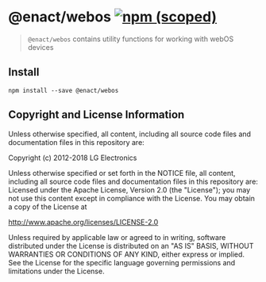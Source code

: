 # @enact/webos [![npm (scoped)](https://img.shields.io/npm/v/@enact/webos.svg?style=flat-square)](https://www.npmjs.com/package/@enact/webos)

> `@enact/webos` contains utility functions for working with webOS devices

## Install

```
npm install --save @enact/webos
```

## Copyright and License Information

Unless otherwise specified, all content, including all source code files and documentation files in this repository are:

Copyright (c) 2012-2018 LG Electronics

Unless otherwise specified or set forth in the NOTICE file, all content, including all source code files and documentation files in this repository are: Licensed under the Apache License, Version 2.0 (the "License"); you may not use this content except in compliance with the License. You may obtain a copy of the License at

http://www.apache.org/licenses/LICENSE-2.0

Unless required by applicable law or agreed to in writing, software distributed under the License is distributed on an "AS IS" BASIS, WITHOUT WARRANTIES OR CONDITIONS OF ANY KIND, either express or implied. See the License for the specific language governing permissions and limitations under the License.

